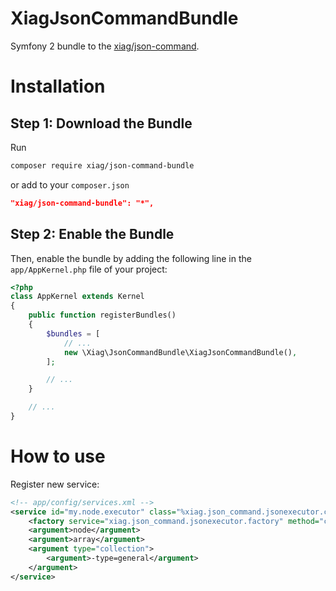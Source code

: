 XiagJsonCommandBundle
=====================

Symfony 2 bundle to the [xiag/json-command](https://github.com/xiag-ag/json-command).

Installation
============

Step 1: Download the Bundle
---------------------------

Run

```bash
composer require xiag/json-command-bundle
```

or add to your `composer.json`

```json
"xiag/json-command-bundle": "*",
```


Step 2: Enable the Bundle
-------------------------

Then, enable the bundle by adding the following line in the `app/AppKernel.php`
file of your project:

```php
<?php
class AppKernel extends Kernel
{
    public function registerBundles()
    {
        $bundles = [
            // ...
            new \Xiag\JsonCommandBundle\XiagJsonCommandBundle(),
        ];

        // ...
    }

    // ...
}
```

How to use
==========

Register new service:
```xml
<!-- app/config/services.xml -->
<service id="my.node.executor" class="%xiag.json_command.jsonexecutor.class%">
    <factory service="xiag.json_command.jsonexecutor.factory" method="createJsonExecutor"/>
    <argument>node</argument>
    <argument>array</argument>
    <argument type="collection">
        <argument>-type=general</argument>
    </argument>
</service>
```
